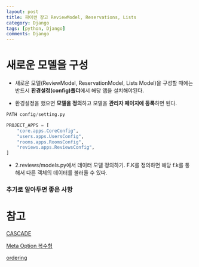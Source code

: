```yaml
---
layout: post
title: 파이썬 장고 ReviewModel, Reservations, Lists
category: Django
tags: [python, Django]
comments: Django
---
```


# 새로운 모델을 구성

- 새로운 모델(ReviewModel, ReservationModel, Lists Model)을 구성할 때에는 반드시 **환경설정(config)폴더**에서 해당 앱을 설치해야된다.

- 환경설정을 했으면 **모델을 정의**하고 모델을 **관리자 페이지에 등록**하면 된다.

```python
PATH config/setting.py

PROJECT_APPS = [
    "core.apps.CoreConfig",
    "users.apps.UsersConfig",
    "rooms.apps.RoomsConfig",
    "reviews.apps.ReviewsConfig",
]
```

- 2.reviews/models.py에서 데이터 모델 정의하기. F.K를 정의하면 해당 f.k를 통해서 다른 객체의 데이터를 불러올 수 있따.




### 추가로 알아두면 좋은 사항


# 참고

[CASCADE](https://docs.djangoproject.com/en/2.0/ref/models/fields/)

[Meta Option 복수형](https://docs.djangoproject.com/en/2.0/ref/models/options/)

[ordering](https://docs.djangoproject.com/en/2.0/ref/models/options/#ordering)